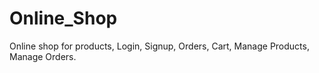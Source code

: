 # Online_Shop
Online shop for products, Login, Signup, Orders, Cart, Manage Products, Manage Orders.
